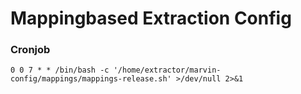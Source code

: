 # Mappingbased Extraction Config


### Cronjob

```
0 0 7 * * /bin/bash -c '/home/extractor/marvin-config/mappings/mappings-release.sh' >/dev/null 2>&1
```